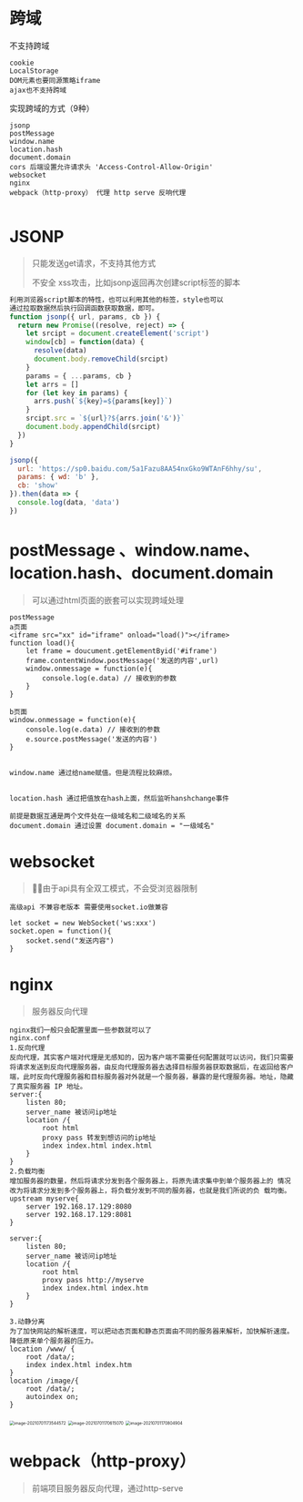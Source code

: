 # 跨域

不支持跨域

```
cookie
LocalStorage
DOM元素也要同源策略iframe
ajax也不支持跨域
```

实现跨域的方式（9种）

```
jsonp 
postMessage
window.name
location.hash
document.domain
cors 后端设置允许请求头 'Access-Control-Allow-Origin'
websocket 
nginx
webpack（http-proxy） 代理 http serve 反响代理


```

# JSONP

> 只能发送get请求，不支持其他方式 
>
> 不安全 xss攻击，比如jsonp返回再次创建script标签的脚本

```js
利用浏览器script脚本的特性，也可以利用其他的标签，style也可以
通过拉取数据然后执行回调函数获取数据，即可。
function jsonp({ url, params, cb }) {
  return new Promise((resolve, reject) => {
    let srcipt = document.createElement('script')
    window[cb] = function(data) {
      resolve(data)
      document.body.removeChild(srcipt)
    }
    params = { ...params, cb }
    let arrs = []
    for (let key in params) {
      arrs.push(`${key}=${params[key]}`)
    }
    srcipt.src = `${url}?${arrs.join('&')}`
    document.body.appendChild(srcipt)
  })
}

jsonp({
  url: 'https://sp0.baidu.com/5a1Fazu8AA54nxGko9WTAnF6hhy/su',
  params: { wd: 'b' },
  cb: 'show'
}).then(data => {
  console.log(data, 'data')
})
```

# postMessage 、window.name、location.hash、document.domain

> 可以通过html页面的嵌套可以实现跨域处理

```
postMessage 
a页面
<iframe src="xx" id="iframe" onload="load()"></iframe>
function load(){
	let frame = doucument.getElementByid('#iframe')
	frame.contentWindow.postMessage('发送的内容',url)
	window.onmessage = function(e){
		console.log(e.data) // 接收到的参数
	}
}

b页面
window.onmessage = function(e){
	console.log(e.data) // 接收到的参数
	e.source.postMessage('发送的内容')
}


window.name 通过给name赋值。但是流程比较麻烦。


location.hash 通过把值放在hash上面，然后监听hanshchange事件

前提是数据互通是两个文件处在一级域名和二级域名的关系
document.domain 通过设置 document.domain = "一级域名"
```



# websocket

> 由于api具有全双工模式，不会受浏览器限制

```
高级api 不兼容老版本 需要使用socket.io做兼容

let socket = new WebSocket('ws:xxx')
socket.open = function(){
	socket.send("发送内容")
}
```



# nginx

> 服务器反向代理

```
nginx我们一般只会配置里面一些参数就可以了
nginx.conf
1.反向代理
反向代理，其实客户端对代理是无感知的，因为客户端不需要任何配置就可以访问，我们只需要将请求发送到反向代理服务器，由反向代理服务器去选择目标服务器获取数据后，在返回给客户端，此时反向代理服务器和目标服务器对外就是一个服务器，暴露的是代理服务器。地址，隐藏了真实服务器 IP 地址。
server:{ 
	listen 80;
	server_name 被访问ip地址
	location /{
		root html
		proxy pass 转发到想访问的ip地址
		index index.html index.html
	}
}
2.负载均衡
增加服务器的数量，然后将请求分发到各个服务器上，将原先请求集中到单个服务器上的 情况改为将请求分发到多个服务器上，将负载分发到不同的服务器，也就是我们所说的负 载均衡。
upstream myserve{
	server 192.168.17.129:8080 
	server 192.168.17.129:8081
}

server:{ 
	listen 80;
	server_name 被访问ip地址
	location /{
		root html
		proxy pass http://myserve
		index index.html index.htm
	}
}

3.动静分离
为了加快网站的解析速度，可以把动态页面和静态页面由不同的服务器来解析，加快解析速度。降低原来单个服务器的压力。
location /www/ {
	root /data/;
	index index.html index.htm
} 
location /image/{
	root /data/;
	autoindex on;
}
```

<img src="../../static/images/image-20210701173544572.png" alt="image-20210701173544572" style="zoom:50%;" />

<img src="../../static/images/image-20210701170615070.png" alt="image-20210701170615070" style="zoom:50%;" />

<img src="../../static/images/image-20210701170804904.png" alt="image-20210701170804904" style="zoom:50%;" />

# webpack（http-proxy）

> 前端项目服务器反向代理，通过http-serve

```

```


